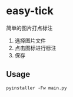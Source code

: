 # easy-tick
简单的图片打点标注

1. 选择图片文件
2. 点击图标进行标注
3. 保存


## Usage

```shell
pyinstaller -Fw main.py
```
